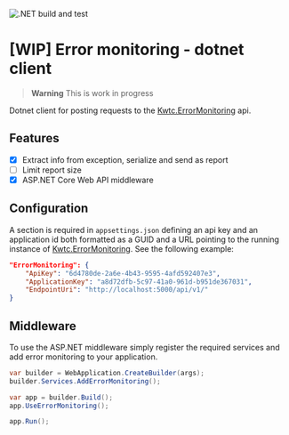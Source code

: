 ![.NET build and test](https://github.com/kwtc/error-monitoring-client-dotnet/actions/workflows/ci.yml/badge.svg)

# [WIP] Error monitoring - dotnet client

> **Warning**
> This is work in progress

Dotnet client for posting requests to the [Kwtc.ErrorMonitoring](https://github.com/kwtc/error-monitoring) api.

## Features
- [X] Extract info from exception, serialize and send as report
- [ ] Limit report size
- [X] ASP.NET Core Web API middleware

## Configuration
A section is required in `appsettings.json` defining an api key and an application id both formatted as a GUID and a URL pointing to the running instance of [Kwtc.ErrorMonitoring](https://github.com/kwtc/kwtc-error-monitoring). See the following example:

```json
"ErrorMonitoring": {
    "ApiKey": "6d4780de-2a6e-4b43-9595-4afd592407e3",
    "ApplicationKey": "a8d72dfb-5c97-41a0-961d-b951de367031",
    "EndpointUri": "http://localhost:5000/api/v1/"
}
```

## Middleware
To use the ASP.NET middleware simply register the required services and add error monitoring to your application.

```c#
var builder = WebApplication.CreateBuilder(args);
builder.Services.AddErrorMonitoring();

var app = builder.Build();
app.UseErrorMonitoring();

app.Run();
```

